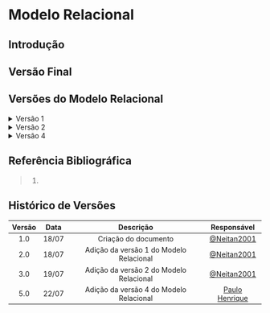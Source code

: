 # Modelo Relacional

## Introdução

## Versão Final

## Versões do Modelo Relacional

<details><summary>Versão 1</summary>

<img display:block; margin-right: auto; margin-left:auto" src="../../assets/relacional/relacional1.jpg"/>

<p style="text-align:center; font-size:15px">Versão 1 do Modelo Relacional. Autores: Natan. Ferramenta: Miro</p>

</details>

<details><summary>Versão 2</summary>

<img display:block; margin-right: auto; margin-left:auto" src="../../assets/relacional/relacional2.jpg"/>

<p style="text-align:center; font-size:15px">Versão 2 do Modelo Relacional. Autores: Natan. Ferramenta: Miro</p>

</details>

<details><summary>Versão 4</summary>

<img display:block; margin-right: auto; margin-left:auto" src="../../assets/relacional/relacional4.jpg"/>

<p style="text-align:center; font-size:15px">Versão 4 do Modelo Relacional. Autores: Paulo. Ferramenta: Miro</p>

</details>

## Referência Bibliográfica

> 1. 

## Histórico de Versões

| Versão | Data  |                Descrição                |                 Responsável                  |
| :----: | :---: | :-------------------------------------: | :------------------------------------------: |
|  1.0   | 18/07 |          Criação do documento           | [@Neitan2001](https://github.com/Neitan2001) |
|  2.0   | 18/07 | Adição da versão 1 do Modelo Relacional | [@Neitan2001](https://github.com/Neitan2001) |
|  3.0   | 19/07 | Adição da versão 2 do Modelo Relacional | [@Neitan2001](https://github.com/Neitan2001) |
|  5.0   | 22/07 | Adição da versão 4 do Modelo Relacional | [Paulo Henrique](https://github.com/owhenrique) |
